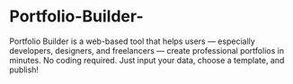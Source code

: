 # Portfolio-Builder-
Portfolio Builder is a web-based tool that helps users — especially developers, designers, and freelancers — create professional portfolios in minutes. No coding required. Just input your data, choose a template, and publish!
